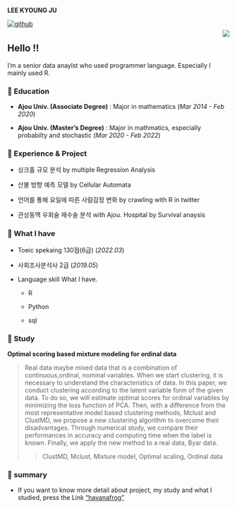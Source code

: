 **LEE KYOUNG JU**

<a href="https://github.com/havanafrog" target="_blank">
<img src=https://img.shields.io/badge/github-%2324292e.svg?&style=for-the-badge&logo=github&logoColor=white alt=github style="margin-bottom: 5px;" />
</a>

<div align="right">
<img src="https://komarev.com/ghpvc/?username=havanafrog&&style=flat-square" align="right" />
</div>  

## **Hello** !!

I’m a senior data anaylst who used programmer language. Especially I
mainly used R.

### **🙂 Education**

-   **Ajou Univ. (Associate Degree)** : Major in mathematics (*Mar
    2014 - Feb 2020*)

-   **Ajou Univ. (Master’s Degree)** : Major in mathmatics, especially
    probabilty and stochastic (*Mar 2020 - Feb 2022*)

### **🔧 Experience & Project**

-   싱크홀 규모 분석 by multiple Regression Analysis

-   산불 방향 예측 모델 by Cellular Automata

-   언어를 통해 요일에 따른 사람감정 변화 by crawling with R in twitter

-   관상동맥 우회술 재수술 분석 with Ajou. Hospital by Survival anaysis

### **🎨 What I have**

-   Toeic spekaing 130점(6급) (*2022.03*)

-   사회조사분석사 2급 (*2019.05*)

-   Language skill What I have.

    -   R

    -   Python

    -   sql
### 🎲 Study

 **Optimal scoring based mixture modeling for ordinal data**

> Real data maybe mixed data that is a combination of continuous,ordinal, nominal variables. When we start clustering, it is necessary to understand the characteristics of data. In this paper, we conduct clustering according to the latent variable form of the given data. To do so, we will estimate optimal scores for ordinal variables by minimizing the loss function of PCA. Then, with a difference from the most representative model based clustering methods, Mclust and ClustMD, we propose a new clustering algorithm to overcome their disadvantages. Through numerical study, we compare their performances in accuracy and computing time when the label is known. Finally, we apply the new method to a real data, Byar data.
>>ClustMD, Mclust, Mixture model, Optimal scaling, Ordinal data

### **🌅 summary**

-   If you want to know more detail about project, my study and what I
    studied, press the Link [“havanafrog”](http://havanafrog.github.io)
